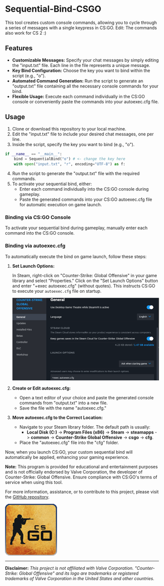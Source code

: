 # Sequential-Bind-CSGO
This tool creates custom console commands, allowing you to cycle through a series of messages with a single keypress in CS:GO.
Edit: The commands also work for CS 2 :)

## Features

- **Customizable Messages:** Specify your chat messages by simply editing the "input.txt" file. Each line in the file represents a unique message.
- **Key Bind Configuration:** Choose the key you want to bind within the script (e.g., "o").
- **Automated Command Generation:** Run the script to generate an "output.txt" file containing all the necessary console commands for your bind.
- **Flexible Usage:** Execute each command individually in the CS:GO console or conveniently paste the commands into your autoexec.cfg file.

## Usage

1. Clone or download this repository to your local machine.
2. Edit the "input.txt" file to include your desired chat messages, one per line.
3. Inside the script, specify the key you want to bind (e.g., "o").

```py
if __name__ == "__main__":
    bind = SequentialBind("o") # <- change the key here
    with open("input.txt", "r", encoding="UTF-8") as f:
```

4. Run the script to generate the "output.txt" file with the required commands.
5. To activate your sequential bind, either:
    - Enter each command individually into the CS:GO console during gameplay.
    - Paste the generated commands into your CS:GO autoexec.cfg file for automatic execution on game launch.

### Binding via CS:GO Console

To activate your sequential bind during gameplay, manually enter each command into the CS:GO console.

### Binding via autoexec.cfg

To automatically execute the bind on game launch, follow these steps:

1. **Set Launch Options:**

   In Steam, right-click on "Counter-Strike: Global Offensive" in your game library and select "Properties." Click on the "Set Launch Options" button and enter "+exec autoexec.cfg" (without quotes). This instructs CS:GO to execute your `autoexec.cfg` file on startup.

   ![Image 1](images/launchoptions.png)

2. **Create or Edit autoexec.cfg:**

   - Open a text editor of your choice and paste the generated console commands from "output.txt" into a new file.
   - Save the file with the name "autoexec.cfg."

3. **Move autoexec.cfg to the Correct Location:**

   - Navigate to your Steam library folder. The default path is usually:
     - **Local Disk (C:)** -> **Program Files (x86)** -> **Steam** -> **steamapps** -> **common** -> **Counter-Strike Global Offensive** -> **csgo** -> **cfg**.
   - Place the "autoexec.cfg" file into the "cfg" folder.

Now, when you launch CS:GO, your custom sequential bind will automatically be applied, enhancing your gaming experience.


**Note:** This program is provided for educational and entertainment purposes and is not officially endorsed by Valve Corporation, the developer of Counter-Strike: Global Offensive. Ensure compliance with CS:GO's terms of service when using this tool.

For more information, assistance, or to contribute to this project, please visit the [GitHub repository](https://github.com/GerberFelix/Sequential-Bind-CSGO).

![CS:GO Logo](images/icon.png)

---
**Disclaimer:** *This project is not affiliated with Valve Corporation. "Counter-Strike: Global Offensive" and its logo are trademarks or registered trademarks of Valve Corporation in the United States and other countries.*